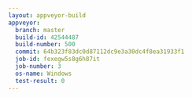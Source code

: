```yaml
---
layout: appveyor-build
appveyor:
  branch: master
  build-id: 42544487
  build-number: 500
  commit: 64b323f83dc0d87112dc9e3a30dc4f8ea31933f1
  job-id: fexegw5s8g6h87it
  job-number: 3
  os-name: Windows
  test-result: 0
---
```

